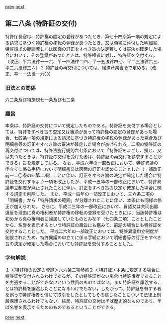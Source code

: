 [prev](/specific\markdowns\特許法\031_Mp-Ch_1-At_27.md)
[next](/specific\markdowns\特許法\033_Mp-Ch_2-At_29.md)
## 第二八条 (特許証の交付)
特許庁長官は、特許権の設定の登録があつたとき、第七十四条第一項の規定による請求に基づく特許権の移転の登録があつたとき、又は願書に添付した明細書、特許請求の範囲若しくは図面の訂正をすべき旨の決定若しくは審決が確定した場合において、その登録があつたときは、特許権者に対し、特許証を交付する。（改正、平六法律一一六、平一四法律二四、平一五法律四七、平二三法律六三、平二六法律三六）２ 特許証の再交付については、経済産業省令で定める。（改正、平一一法律一六〇）

### 旧法との関係
六二条及び特施規七一条及び七二条

### 趣旨
本条は、特許証の交付について規定したものである。特許証を交付する場合としては、特許をすべき旨の査定又は審決があって特許権の設定の登録があった場合、七四条一項の規定による請求に基づき特許権の移転の登録があった場合及び明細書等の訂正をすべき旨の審決が確定した場合が挙げられる。二項の特許証の再交付については、特許法施行規則六七条において「特許証をよごし、損じ、又は失つたときは、特許証の交付を受けた者は、特許証の再交付を請求することができる」旨を規定している。
なお、平成六年の一部改正において、特許異議の申立てに係る手続において明細書又は図面の訂正を認めることとした（一部改正前一二〇条の四第二項）ことに伴い、訂正をすべき旨の決定が確定した場合に特許証を交付するよう一項を改正したが、平成一五年の一部改正において、特許異議申立制度が廃止されたことに伴い、訂正をすべき旨の決定が確定した場合に関する規定を削除した。
また、平成一四年の一部改正において、三六条二項の「明細書」から「特許請求の範囲」が分離されたことに伴い、本条にも同様の修正が加えられた。
さらに、平成二三年の一部改正において、冒認又は共同出願違反を理由に真の権利者が特許権の移転の登録を受けたときには、当該特許権は初めから真の権利者に帰属していたものとみなす（七四条二項）こととしたことから、名誉を表示するという特許証の趣旨にも鑑みて、前記の場合にも特許証を交付することとした。
平成二六年の一部改正においては、特許異議申立制度が創設されたため、特許異議の申立てに係る手続において明細書等の訂正をすべき旨の決定が確定した場合においても特許証を交付することとした。

### 字句解説
１ ＜特許権の設定の登録＞六六条二項参照２ ＜特許証＞本条に規定する場合に特許証が交付されるわけであるが、その特許証がない場合は特許権者であることを主張することができないという性質のものではない。また特許証を譲渡することは特許権を譲渡したことになるわけでもない。したがって、特許証を有する者を誤って特許権者と信じて取引をしたとしてもその信じたことについて法律上別段保護されるわけでもない。結局、特許証の交付は半ば歴史的なものであり、半ば名誉を表示するためのものであるということができる。

[prev](/specific\markdowns\特許法\031_Mp-Ch_1-At_27.md)
[next](/specific\markdowns\特許法\033_Mp-Ch_2-At_29.md)